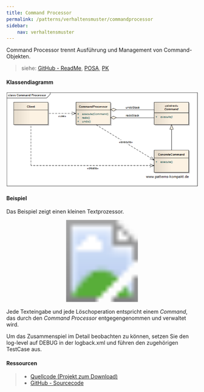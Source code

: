 ```yaml
---
title: Command Processor
permalink: /patterns/verhaltensmuster/commandprocessor
sidebar:
    nav: verhaltensmuster
---
```


Command Processor trennt Ausführung und Management von Command-Objekten.

> siehe: [GitHub - ReadMe](https://github.com/KarlEilebrecht/patterns-kompakt-code/blob/main/src/test/java/de/calamanari/pk/commandprocessor/README.md), [POSA](/literature#posa), [PK](/literature#pk)

#### Klassendiagramm

![](/images/patterns/commandprocessor/command_processor_cn.png)

#### Beispiel

Das Beispiel zeigt einen kleinen Textprozessor.

<svg version="1.1" xmlns="http://www.w3.org/2000/svg" xmlns:xlink="http://www.w3.org/1999/xlink" viewBox="0 0 800 343">
<image width="800" height="343" xlink:href="/images/patterns/commandprocessor/command_processor_cx.png"></image> <a xlink:href="https://github.com/KarlEilebrecht/patterns-kompakt-code/blob/main/src/main/java/de/calamanari/pk/commandprocessor/InputCommandProcessor.java">
<rect x="25" y="34" fill="#fff" opacity="0" width="250" height="97"></rect>
</a><a xlink:href="https://github.com/KarlEilebrecht/patterns-kompakt-code/blob/main/src/main/java/de/calamanari/pk/command/InputCommand.java">
<rect x="364" y="34" fill="#fff" opacity="0" width="253" height="100"></rect>
</a><a xlink:href="https://github.com/KarlEilebrecht/patterns-kompakt-code/blob/main/src/main/java/de/calamanari/pk/command/DeleteTextCommand.java">
<rect x="221" y="198" fill="#fff" opacity="0" width="253" height="98"></rect>
</a><a xlink:href="https://github.com/KarlEilebrecht/patterns-kompakt-code/blob/main/src/main/java/de/calamanari/pk/command/AppendTextCommand.java">
<rect x="520" y="196" fill="#fff" opacity="0" width="250" height="99"></rect>
</a>
</svg>

Jede Texteingabe und jede Löschoperation entspricht einem *Command*, das durch den *Command Processor* entgegengenommen und verwaltet wird.

Um das Zusammenspiel im Detail beobachten zu können, setzen Sie den log-level auf DEBUG in der logback.xml und führen den zugehörigen TestCase aus.
#### Ressourcen

> * [Quellcode (Projekt zum Download)](/patterns#codebeispiele)
> * [GitHub - Sourcecode](https://github.com/KarlEilebrecht/patterns-kompakt-code/tree/main/src/main/java/de/calamanari/pk/commandprocessor)